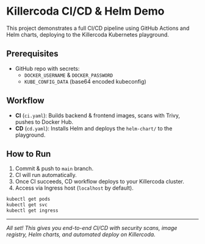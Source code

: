 # Killercoda CI/CD & Helm Demo

This project demonstrates a full CI/CD pipeline using GitHub Actions and Helm charts, deploying to the Killercoda Kubernetes playground.

## Prerequisites
- GitHub repo with secrets:
  - `DOCKER_USERNAME` & `DOCKER_PASSWORD`
  - `KUBE_CONFIG_DATA` (base64 encoded kubeconfig)

## Workflow
- **CI** (`ci.yaml`): Builds backend & frontend images, scans with Trivy, pushes to Docker Hub.
- **CD** (`cd.yaml`): Installs Helm and deploys the `helm-chart/` to the playground.

## How to Run
1. Commit & push to `main` branch.
2. CI will run automatically.
3. Once CI succeeds, CD workflow deploys to your Killercoda cluster.
4. Access via Ingress host (`localhost` by default).

```bash
kubectl get pods
kubectl get svc
kubectl get ingress
```

---

_All set! This gives you end-to-end CI/CD with security scans, image registry, Helm charts, and automated deploy on Killercoda._
